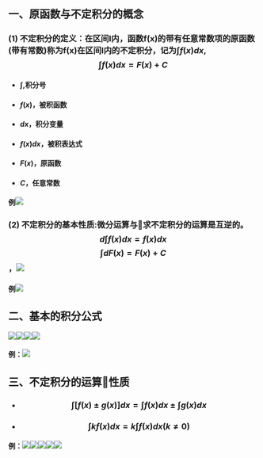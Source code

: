 ## 一、原函数与不定积分的概念

### (1) 不定积分的定义：在区间I内，函数f(x)的带有任意常数项的原函数(带有常数)称为f(x)在区间I内的不定积分，记为$\int f(x)dx$,$$\int f(x)dx=F(x)+C$$
- #### $\int$,积分号
- #### $f(x)$，被积函数
- #### $dx$，积分变量
- #### $f(x)dx$，被积表达式
- #### $F(x)$，原函数
- #### $C$，任意常数
#### 例![](assets/markdown-img-paste-20180409193053820.png)

### (2) 不定积分的基本性质:微分运算与求不定积分的运算是互逆的。$$d \int f(x)dx=f(x)dx$$ $$\int dF(x)=F(x)+C$$，![](assets/markdown-img-paste-20180409193539105.png)
#### 例![](assets/markdown-img-paste-20180409193605923.png)

## 二、基本的积分公式
![](assets/markdown-img-paste-20180409195724173.png)![](assets/markdown-img-paste-20180409195745443.png)![](assets/markdown-img-paste-20180409195805266.png)![](assets/markdown-img-paste-20180409195821572.png)
#### 例：![](assets/markdown-img-paste-20180409195946253.png)


## 三、不定积分的运算性质
- ### $$\int [f(x) \pm g(x)]dx=\int f(x)dx \pm \int g(x)dx$$

- ### $$\int kf(x)dx=k\int f(x)dx (k \neq 0)$$

#### 例：![](assets/markdown-img-paste-20180409200202888.png)![](assets/markdown-img-paste-20180409200215185.png)![](assets/markdown-img-paste-20180409200227190.png)![](assets/markdown-img-paste-20180409200239650.png)![](assets/markdown-img-paste-20180409201133980.png)

